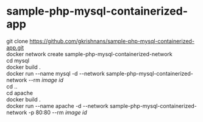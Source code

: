 # sample-php-mysql-containerized-app
git clone https://github.com/gkrishnans/sample-php-mysql-containerized-app.git</br>
docker network create sample-php-mysql-containerized-network</br>
cd mysql</br>
docker build .</br>
docker run --name mysql -d --network sample-php-mysql-containerized-network --rm _image id_</br>
cd ..</br>
cd apache</br>
docker build . </br>
docker run --name apache -d --network sample-php-mysql-containerized-network -p 80:80 --rm _image id_</br></br>
